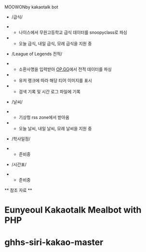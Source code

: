 MOOWONby kakaotalk bot

- /급식/

- - 나이스에서 무원고등학교 급식 데이터를 snoopyclass로 파싱

- - 오늘 급식, 내일 급식, 모레 급식을 지원 중

- /League of Legends 전적/

- - 소환사명을 입력받아 [OP.GG](http://www.op.gg/)에서 전적 데이터를 파싱

- - 유저 랭크에 따라 해당 티어 이미지를 표시

- - 검색 기록 및 시간 로그 파일에 기록

- /날씨/

- - 기상청 rss zone에서 받아옴

- - 오늘 날씨, 내일 날씨, 모레 날씨을 지원 중

- /학사일정/

- - 준비중

- /시간표/

- - 준비중



** 참조 자료 **
# Eunyeoul Kakaotalk Mealbot with PHP
# ghhs-siri-kakao-master 



